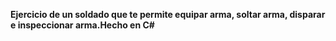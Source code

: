 **Ejercicio de un soldado que te permite equipar arma, soltar arma, disparar e inspeccionar arma.Hecho en C#**
